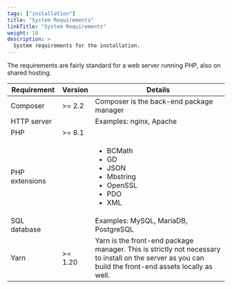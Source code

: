 ```yaml
---
tags: ["installation"]
title: "System Requirements"
linkTitle: "System Requirements"
weight: 10
description: >
  System requirements for the installation.
---
```


The requirements are fairly standard for a web server running PHP, also on shared hosting.

| Requirement | Version | Details |
| ----------- | ------- | ------- |
| Composer    | >= 2.2  | Composer is the back-end package manager |
| HTTP server |         | Examples: nginx, Apache |
| PHP         | >= 8.1  |         |
| PHP extensions |      | <ul><li>BCMath</li><li>GD</li><li>JSON</li><li>Mbstring</li><li>OpenSSL</li><li>PDO</li><li>XML</li></ul> |
| SQL database |        | Examples: MySQL, MariaDB, PostgreSQL |
| Yarn        | >= 1.20 | Yarn is the front-end package manager. This is strictly not necessary to install on the server as you can build the front-end assets locally as well. |